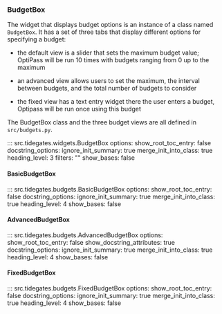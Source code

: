 ### BudgetBox

The widget that displays budget options is an instance of a class named `BudgetBox`.  It has a set of three tabs that display different options for specifying a budget:

* the default view is a slider that sets the maximum budget value; OptiPass will be run 10 times with budgets ranging from 0 up to the maximum

* an advanced view allows users to set the maximum, the interval between budgets, and the total number of budgets to consider

* the fixed view has a text entry widget there the user enters a budget, Optipass will be run once using this budget

The BudgetBox class and the three budget views are all defined in `src/budgets.py`.

::: src.tidegates.widgets.BudgetBox
    options:
      show_root_toc_entry: false
      docstring_options:
        ignore_init_summary: true
      merge_init_into_class: true
      heading_level: 3
      filters: ""
      show_bases: false


#### BasicBudgetBox

::: src.tidegates.budgets.BasicBudgetBox
    options:
      show_root_toc_entry: false
      docstring_options:
        ignore_init_summary: true
      merge_init_into_class: true
      heading_level: 4
      show_bases: false

#### AdvancedBudgetBox

::: src.tidegates.budgets.AdvancedBudgetBox
    options:
      show_root_toc_entry: false
      show_docstring_attributes: true
      docstring_options:
        ignore_init_summary: true
      merge_init_into_class: true
      heading_level: 4
      show_bases: false

#### FixedBudgetBox

::: src.tidegates.budgets.FixedBudgetBox
    options:
      show_root_toc_entry: false
      docstring_options:
        ignore_init_summary: true
      merge_init_into_class: true
      heading_level: 4
      show_bases: false
